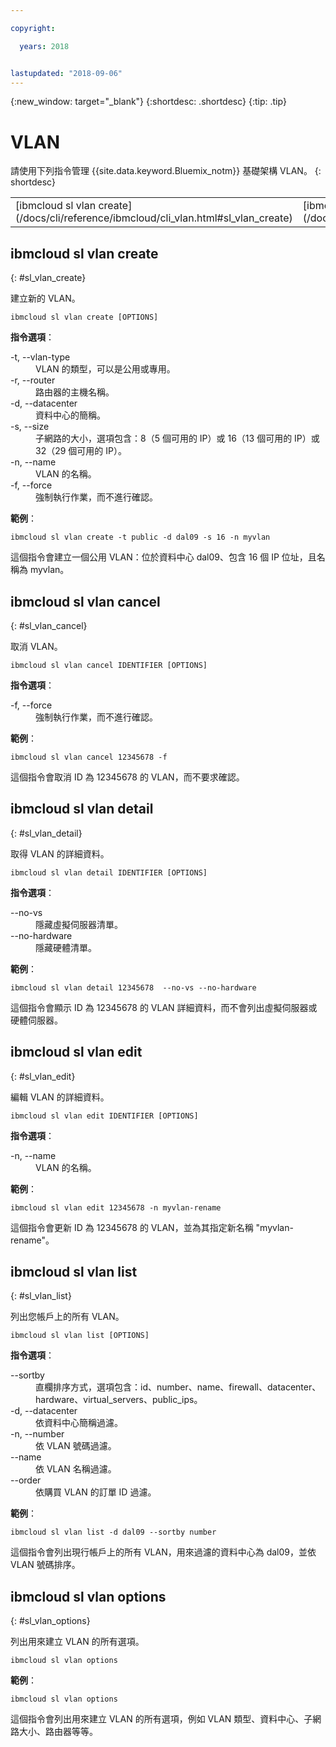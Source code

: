 ```yaml
---

copyright:

  years: 2018


lastupdated: "2018-09-06"
---
```


{:new_window: target="_blank"}
{:shortdesc: .shortdesc}
{:tip: .tip}

# VLAN

請使用下列指令管理 {{site.data.keyword.Bluemix_notm}} 基礎架構 VLAN。
{: shortdesc}

<table summary="按字母順序排序的 {{site.data.keyword.Bluemix_notm}} 基礎架構 VLAN 指令，其鏈結提供指令的相關資訊">
 <thead>
 </thead>
 <tbody>
 <tr>
 <td>[ibmcloud sl vlan create](/docs/cli/reference/ibmcloud/cli_vlan.html#sl_vlan_create)</td>
 <td>[ibmcloud sl vlan cancel](/docs/cli/reference/ibmcloud/cli_vlan.html#sl_vlan_cancel)</td>
 <td>[ibmcloud sl vlan detail](/docs/cli/reference/ibmcloud/cli_vlan.html#sl_vlan_detail)</td>
 <td>[ibmcloud sl vlan edit](/docs/cli/reference/ibmcloud/cli_vlan.html#sl_vlan_edit)</td>
 <td>[ibmcloud sl vlan list](/docs/cli/reference/ibmcloud/cli_vlan.html#sl_vlan_list)</td>
 <td>[ibmcloud sl vlan options](/docs/cli/reference/ibmcloud/cli_vlan.html#sl_vlan_options)</td>
 </tr>
   </tbody>
 </table>

 ## ibmcloud sl vlan create
{: #sl_vlan_create}

建立新的 VLAN。
```
ibmcloud sl vlan create [OPTIONS]
```

<strong>指令選項</strong>：
<dl>
<dt>-t, --vlan-type</dt>
<dd>VLAN 的類型，可以是公用或專用。</dd>
<dt>-r, --router</dt>
<dd>路由器的主機名稱。</dd>
<dt>-d, --datacenter</dt>
<dd>資料中心的簡稱。</dd>
<dt>-s, --size</dt>
<dd>子網路的大小，選項包含：8（5 個可用的 IP）或 16（13 個可用的 IP）或 32（29 個可用的 IP）。</dd>
<dt>-n, --name</dt>
<dd>VLAN 的名稱。</dd>
<dt>-f, --force</dt>
<dd>強制執行作業，而不進行確認。</dd>
</dl>

**範例**：
```
ibmcloud sl vlan create -t public -d dal09 -s 16 -n myvlan
```
這個指令會建立一個公用 VLAN：位於資料中心 dal09、包含 16 個 IP 位址，且名稱為 myvlan。


## ibmcloud sl vlan cancel
{: #sl_vlan_cancel}

取消 VLAN。
```
ibmcloud sl vlan cancel IDENTIFIER [OPTIONS]
```

<strong>指令選項</strong>：
<dl>
<dt>-f, --force</dt>
<dd>強制執行作業，而不進行確認。</dd>
</dl>

**範例**：
```
ibmcloud sl vlan cancel 12345678 -f
```
這個指令會取消 ID 為 12345678 的 VLAN，而不要求確認。

## ibmcloud sl vlan detail
{: #sl_vlan_detail}

取得 VLAN 的詳細資料。
```
ibmcloud sl vlan detail IDENTIFIER [OPTIONS]
```

<strong>指令選項</strong>：
<dl>
<dt>--no-vs</dt>
<dd>隱藏虛擬伺服器清單。</dd>
<dt>--no-hardware</dt>
<dd>隱藏硬體清單。</dd>
</dl>

**範例**：
```
ibmcloud sl vlan detail 12345678  --no-vs --no-hardware
```
這個指令會顯示 ID 為 12345678 的 VLAN 詳細資料，而不會列出虛擬伺服器或硬體伺服器。


## ibmcloud sl vlan edit
{: #sl_vlan_edit}

編輯 VLAN 的詳細資料。
```
ibmcloud sl vlan edit IDENTIFIER [OPTIONS]
```

<strong>指令選項</strong>：
<dl>
<dt>-n, --name</dt>
<dd>VLAN 的名稱。</dd>
</dl>

**範例**：
```
ibmcloud sl vlan edit 12345678 -n myvlan-rename
```
這個指令會更新 ID 為 12345678 的 VLAN，並為其指定新名稱 "myvlan-rename"。


## ibmcloud sl vlan list
{: #sl_vlan_list}

列出您帳戶上的所有 VLAN。
```
ibmcloud sl vlan list [OPTIONS]
```

<strong>指令選項</strong>：
<dl>
<dt>--sortby</dt>
<dd>直欄排序方式，選項包含：id、number、name、firewall、datacenter、hardware、virtual_servers、public_ips。</dd>
<dt>-d, --datacenter</dt>
<dd>依資料中心簡稱過濾。</dd>
<dt>-n, --number</dt>
<dd>依 VLAN 號碼過濾。</dd>
<dt>--name</dt>
<dd>依 VLAN 名稱過濾。</dd>
<dt>--order</dt>
<dd>依購買 VLAN 的訂單 ID 過濾。</dd>
</dl>

**範例**：
```
ibmcloud sl vlan list -d dal09 --sortby number
```
這個指令會列出現行帳戶上的所有 VLAN，用來過濾的資料中心為 dal09，並依 VLAN 號碼排序。


## ibmcloud sl vlan options
{: #sl_vlan_options}

列出用來建立 VLAN 的所有選項。
```
ibmcloud sl vlan options
```


**範例**：
```
ibmcloud sl vlan options
```
這個指令會列出用來建立 VLAN 的所有選項，例如 VLAN 類型、資料中心、子網路大小、路由器等等。
